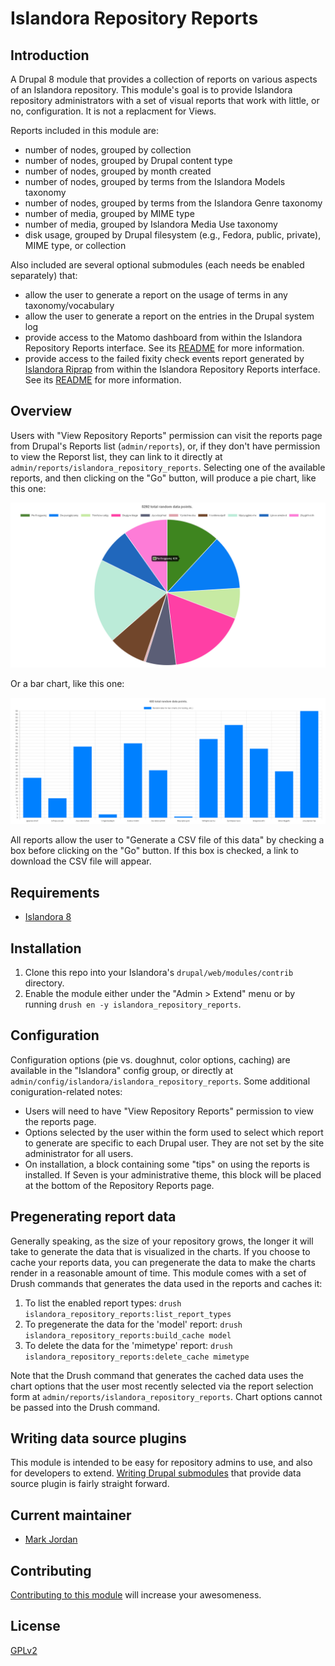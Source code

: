 # Islandora Repository Reports

## Introduction

A Drupal 8 module that provides a collection of reports on various aspects of an Islandora repository. This module's goal is to provide Islandora repository administrators with a set of visual reports that work with little, or no, configuration. It is not a replacment for Views.

Reports included in this module are:

* number of nodes, grouped by collection
* number of nodes, grouped by Drupal content type
* number of nodes, grouped by month created
* number of nodes, grouped by terms from the Islandora Models taxonomy
* number of nodes, grouped by terms from the Islandora Genre taxonomy
* number of media, grouped by MIME type
* number of media, grouped by Islandora Media Use taxonomy
* disk usage, grouped by Drupal filesystem (e.g., Fedora, public, private), MIME type, or collection

Also included are several optional submodules (each needs be enabled separately) that:

* allow the user to generate a report on the usage of terms in any taxonomy/vocabulary
* allow the user to generate a report on the entries in the Drupal system log
* provide access to the Matomo dashboard from within the Islandora Repository Reports interface. See its [README](modules/islandora_repository_reports_matomo/README.md) for more information.
* provide access to the failed fixity check events report generated by [Islandora Riprap](https://github.com/mjordan/islandora_riprap) from within the Islandora Repository Reports interface. See its [README](modules/islandora_repository_reports_riprap/README.md) for more information.

## Overview

Users with "View Repository Reports" permission can visit the reports page from Drupal's Reports list (`admin/reports`), or, if they don't have permission to view the Reporst list, they can link to it directly at `admin/reports/islandora_repository_reports`. Selecting one of the available reports, and then clicking on the "Go" button, will produce a pie chart, like this one:

![Random pie chart](docs/images/random_pie.png)

Or a bar chart, like this one:

![Random bar chart](docs/images/random_bar.png)

All reports allow the user to "Generate a CSV file of this data" by checking a box before clicking on the "Go" button. If this box is checked, a link to download the CSV file will appear.

## Requirements

* [Islandora 8](https://github.com/Islandora/islandora)

## Installation

1. Clone this repo into your Islandora's `drupal/web/modules/contrib` directory.
1. Enable the module either under the "Admin > Extend" menu or by running `drush en -y islandora_repository_reports`.

## Configuration

Configuration options (pie vs. doughnut, color options, caching) are available in the "Islandora" config group, or directly at `admin/config/islandora/islandora_repository_reports`. Some additional coniguration-related notes:

* Users will need to have "View Repository Reports" permission to view the reports page.
* Options selected by the user within the form used to select which report to generate are specific to each Drupal user. They are not set by the site administrator for all users.
* On installation, a block containing some "tips" on using the reports is installed. If Seven is your administrative theme, this block will be placed at the bottom of the Repository Reports page.

## Pregenerating report data

Generally speaking, as the size of your repository grows, the longer it will take to generate the data that is visualized in the charts. If you choose to cache your reports data, you can pregenerate the data to make the charts render in a reasonable amount of time. This module comes with a set of Drush commands that generates the data used in the reports and caches it:

1. To list the enabled report types: `drush islandora_repository_reports:list_report_types`
1. To pregenerate the data for the 'model' report: `drush islandora_repository_reports:build_cache model`
1. To delete the data for the 'mimetype' report: `drush islandora_repository_reports:delete_cache mimetype`

Note that the Drush command that generates the cached data uses the chart options that the user most recently selected via the report selection form at `admin/reports/islandora_repository_reports`. Chart options cannot be passed into the Drush command.

## Writing data source plugins

This module is intended to be easy for repository admins to use, and also for developers to extend. [Writing Drupal submodules](docs/Plugins.md) that provide data source plugin is fairly straight forward.

## Current maintainer

* [Mark Jordan](https://github.com/mjordan)

## Contributing

[Contributing to this module](CONTRIBUTING.md) will increase your awesomeness.

## License

[GPLv2](http://www.gnu.org/licenses/gpl-2.0.txt)
